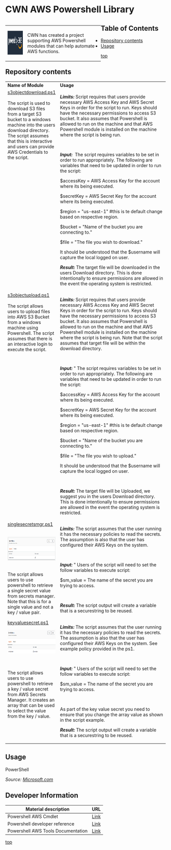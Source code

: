 # <a name="top">CWN AWS Powershell Library</a> 

<table style="width: 300px; float: left;" border="0" cellspacing="0">
<tbody>
  <tr>
    <td>
      <p align="Left"> <img src="./images/poweredby.png" width="195" height="75"> </p></td>
    <td>CWN has created a project supporting AWS Powershell modules that can help automate AWS functions.</td>
 </tr>
</tbody>
</table>

## Table of Contents

- [Repository contents](#repository-contents)
- [Usage](#usage)


[top](#top)

## Repository contents
<table border="0" cellspacing="0">
<tbody>
<tr>
<td align="top" width="25%"><strong>Name of Module</strong></td>
<td align="top" width="75%"><strong>Usage</strong></td>
</tr>
<tr VALIGN=TOP>
  <td> 
    <a href="https://github.com/cwnit/toolkits/blob/master/collections/powershell/aws/s3objectdownload.ps1">s3objectdownload.ps1</a><br><br>
    The script is used to download S3 files from a target S3 bucket to a windows machine into the users download directory.  The script assumes that this is interactive and users can provide AWS Credentials to the script.
  </td>
  <td>
  <p><em><strong>Limits:</strong></em> Script requires that users provide necessary AWS Access Key and AWS Secret Keys in order for the script to run. Keys should have the necessary permissions to access S3 bucket.  It also assumes that Powershell is allowed to run on the machine and that AWS Powershell module is installed on the machine where the script is being run.</p><br>
  <p><em><strong>Input:</strong></em>&nbsp; The script requires variables to be set in order to run appropriately.  The following are variables that need to be updated in order to run the script:

  $accessKey = AWS Access Key for the account where its being executed.
  
  $secretKey = AWS Secret Key for the account where its being executed.

  $region = "us-east-1" #this is te default change based on respective region.

  $bucket = "Name of the bucket you are connecting to."

  $file = "The file you wish to download."

  It should be understood that the $username will capture the local logged on user. </p>
  <p><em><strong>Result:</strong></em>&nbsp;The target file will be downloaded in the users Download directory.  This is done intentionally to ensure permissions are allowed in the event the operating system is restricted.</p>

  </td>
</tr>

<tr VALIGN=TOP>
  <td> 
    <a href="https://github.com/cwnit/toolkits/blob/master/collections/powershell/aws/s3objectupload.ps1">s3objectupload.ps1</a><br><br>
    The script allows users to upload files into AWS S3 Bucket from a windows machine using Powershell.  The script assumes that there is an interactive login to execute the script.
  </td>
  <td>
  <p><em><strong>Limits:</strong></em> Script requires that users provide necessary AWS Access Key and AWS Secret Keys in order for the script to run. Keys should have the necessary permissions to access S3 bucket.  It also assumes that Powershell is allowed to run on the machine and that AWS Powershell module is installed on the machine where the script is being run.  Note that the script assumes that target file will be within the download directory.</p><br>

  <p><em><strong>Input:</strong></em>&nbsp;" The script requires variables to be set in order to run appropriately.  The following are variables that need to be updated in order to run the script:

  $accessKey = AWS Access Key for the account where its being executed.
    
  $secretKey = AWS Secret Key for the account where its being executed.

  $region = "us-east-1" #this is te default change based on respective region.

  $bucket = "Name of the bucket you are connecting to."

  $file = "The file you wish to upload."

  It should be understood that the $username will capture the local logged on user.</p><br>
  <p><em><strong>Result:</strong></em>&nbsp;The target file will be Uploaded, we suggest you in the users Download directory.  This is done intentionally to ensure permissions are allowed in the event the operating system is restricted.</p>
</tr>
<tr VALIGN=TOP>
  <td> 
    <a href="https://github.com/cwnit/toolkits/blob/master/collections/powershell/aws/singlesecretsmgr.ps1">singlesecretsmgr.ps1</a><br><br>
    <p align="Left"> <img src="./images/secret-single-secret.png" width="195" height="75"> </p><br>
    The script allows users to use powershell to retrieve a single secret value from secrets manager.  Note that this is for a single value and not a key / value pair.
  </td>
  <td>
  <p><em><strong>Limits:</strong></em> The script assumes that the user running it has the necessary policies to read the secrets.  The assumption is also that the user has configured their AWS Keys on the system. </p><br>

  <p><em><strong>Input:</strong></em>&nbsp;" Users of the script will need to set the follow variables to execute script:
  
  $sm_value = The name of the secret you are trying to access.</p><br>
  
  <p><em><strong>Result:</strong></em>&nbsp;The script output will create a variable that is a securestring to be reused.</p>
</tr>
<tr VALIGN=TOP>
  <td> 
    <a href="https://github.com/cwnit/toolkits/blob/master/collections/powershell/aws/keyvaluesecret.ps1">keyvaluesecret.ps1</a><br>
    <p align="Left"> <img src="./images/secret-key-value.png" width="195" height="75"> </p><br><br>
    The script allows users to use powershell to retrieve a key / value secret from AWS Secrets Manager. It creates an array that can be used to select the value from the key / value.
  
  </td>
  <td>
  <p><em><strong>Limits:</strong></em> The script assumes that the user running it has the necessary policies to read the secrets.  The assumption is also that the user has configured their AWS Keys on the system.  See example policy provided in the ps1.</p><br>

  <p><em><strong>Input:</strong></em>&nbsp;" Users of the script will need to set the follow variables to execute script:
  
  $sm_value = The name of the secret you are trying to access.</p><br>
  
  As part of the key value secret you need to ensure that you change the array value as shown in the script example.  

  <p><em><strong>Result:</strong></em>&nbsp;The script output will create a variable that is a securestring to be reused.</p>
</tr>

</tbody>
</table>



## Usage
PowerShell 

*Source:  [Microsoft.com](https://docs.microsoft.com/en-us/powershell/scripting/overview?view=powershell-7.2)*

## Developer Information ##
| Material description | URL |
| ---------- | ------------ |
| Powershell AWS Cmdlet | [Link](https://docs.aws.amazon.com/powershell/latest/reference/index.html) |
| Powershell developer reference | [Link](https://devblogs.microsoft.com/scripting/table-of-basic-powershell-commands/) |
| Powershell AWS Tools Documentation | [Link](https://docs.aws.amazon.com/powershell/) |



[top](#top)
